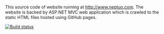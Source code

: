 This source code of website running at <http://www.neptuo.com>. The website is backed by ASP.NET MVC web application which is crawled to the static HTML files hosted using GitHub pages.

[![Build status](https://ci.appveyor.com/api/projects/status/dfxe4ek9ythd0yw4?svg=true)](https://ci.appveyor.com/project/Neptuo/com-neptuo)
